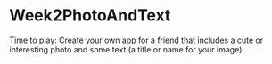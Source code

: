 Week2PhotoAndText
=================

Time to play: Create your own app for a friend that includes a cute or interesting photo and some text (a title or name for your image).
